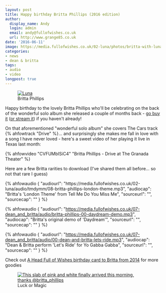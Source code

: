 ```yaml
---
layout: post
title: Happy birthday Britta Phillips (2016 edition)
author:
  display_name: Andy
  login: admin
  email: andy@fullofwishes.co.uk
  url: http://www.grange85.co.uk
date: '2016-06-11'
image: https://media.fullofwishes.co.uk/02-luna/photos/britta-with-luna-in-london-in-2015-aba.jpg
categories:
- news
- dean & britta
tags:
- audio
- video
longpost: true
---
```

<figure><a data-flickr-embed="true"  href="https://www.flickr.com/photos/grange85/20006421039/" title="Luna"><img src="https://c8.staticflickr.com/1/286/20006421039_69bbcfed6f_b.jpg" alt="Luna"></a><figcaption>Britta Phillips</figcaption></figure>

<p class="lead">Happy birthday to the lovely Britta Phillips who'll be celebrating on the back of the wonderful solo album she released a couple of months back - <a href="http://amzn.to/22Zm2Ci">go buy it</a> (<a href="https://open.spotify.com/album/43brGW2fA599FbPHk5Zxdj">or stream it</a>) if you haven't already!</p>

<p>On that aforementioned "wonderful solo album" she covers The Cars track {% ahfowtrack "Drive" %}... and surprisingly she makes me fall in love with a song I have never loved - here's a sweet video of her playing it live in Texas last month:</p>
{% ahfowvideo "CVFUMbISiC4" "Britta Phillips - Drive at The Granada Theater" %}

<p>Here are a few Britta rarities to download (I've shared them all before&hellip; so not that rare I guess)</p>
<!--more-->
 {% ahfowaudio {
  "audiourl": "https://media.fullofwishes.co.uk/02-luna/audio/tmdymm/08-britta-phillips-london-theme.mp3",
  "audiocap": "Britta's 'London Theme' from Tell Me Do You Miss Me",
  "sourceurl": "",
  "sourcecap": ""
  } %}

 {% ahfowaudio {
  "audiourl": "https://media.fullofwishes.co.uk/07-dean_and_britta/audio/britta-phillips-00-daydream-demo.mp3",
  "audiocap": "Britta's original demo of 'Daydream'",
  "sourceurl": "",
  "sourcecap": ""
  } %}

 {% ahfowaudio {
  "audiourl": "https://media.fullofwishes.co.uk/07-dean_and_britta/audio/00-dean-and-britta-lets-ride.mp3",
  "audiocap": "Dean & Britta perform 'Let's Ride' for Yo Gabba Gabba",
  "sourceurl": "",
  "sourcecap": ""
  } %}

<p>Check out <a href="/2014/06/11/happy-birthday-britta-phillips-2014/">A Head Full of Wishes birthday card to Britta from 2014</a> for more goodies</p>

<figure><a data-flickr-embed="true"  href="https://www.flickr.com/photos/grange85/26913790466/" title="This slab of pink and white finally arrived this morning, thanks @britta_phillips"><img src="https://c3.staticflickr.com/8/7374/26913790466_c635eddf16_b.jpg" alt="This slab of pink and white finally arrived this morning, thanks @britta_phillips"></a><figcaption>Luck or Magic</figcaption></figure>
